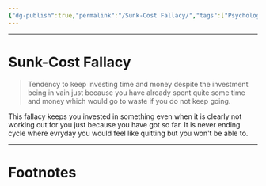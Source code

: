 ```yaml
---
{"dg-publish":true,"permalink":"/Sunk-Cost Fallacy/","tags":["Psychology"]}
---
```



---
# Sunk-Cost Fallacy
> Tendency to keep investing time and money despite the investment being in vain just because you have already spent quite some time and money which would go to waste if you do not keep going.

This fallacy keeps you invested in something even when it is clearly not working out for you just because you have got so far. It is never ending cycle where evryday you would feel like quitting but you won't be able to.


---
# Footnotes